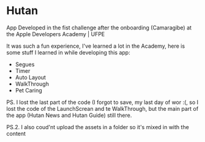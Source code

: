 # Hutan
App Developed in the fist challenge after the onboarding (Camaragibe) at the Apple Developers Academy | UFPE

It was such a fun experience, I've learned a lot in the Academy, here is some stuff I learned in while developing this app:
- Segues
- Timer
- Auto Layout
- WalkThrough
- Pet Caring

PS. I lost the last part of the code (I forgot to save, my last day of wor :(, so I lost the code of the LaunchScrean and te WalkThrough, but the main part of the app (Hutan News and Hutan Guide) still there.

PS.2. I also coud'nt upload the assets in a folder so it's mixed in with the content

